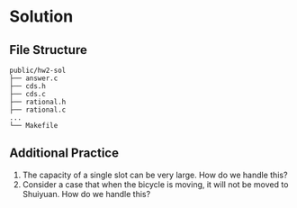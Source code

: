 # Solution

## File Structure

```
public/hw2-sol
├── answer.c
├── cds.h
├── cds.c
├── rational.h
├── rational.c
...
└── Makefile
```

## Additional Practice

1. The capacity of a single slot can be very large. How do we handle this?
2. Consider a case that when the bicycle is moving, it will not be moved to Shuiyuan. How do we handle this?